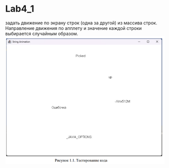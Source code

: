 # Lab4_1
задать движение по экрану строк (одна за другой) из массива
строк. Направление движения по апплету и значение каждой строки
выбирается случайным образом.
<img width="1800" alt="Main" src="Lab4.png">
